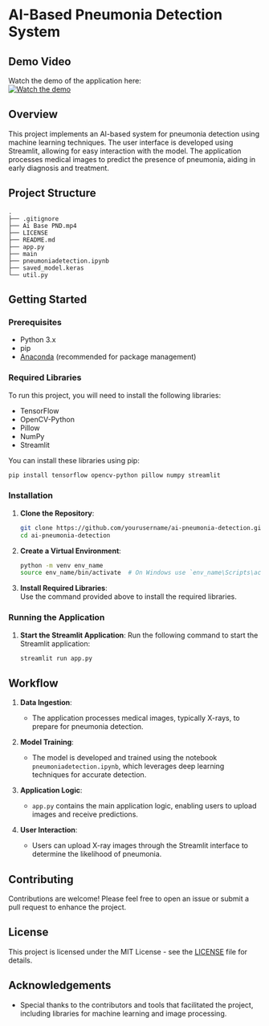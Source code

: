 # AI-Based Pneumonia Detection System

## Demo Video

Watch the demo of the application here:  
[![Watch the demo](https://img.youtube.com/vi/Qr1q36yjAAg/0.jpg)](https://youtu.be/Qr1q36yjAAg)

## Overview

This project implements an AI-based system for pneumonia detection using machine learning techniques. The user interface is developed using Streamlit, allowing for easy interaction with the model. The application processes medical images to predict the presence of pneumonia, aiding in early diagnosis and treatment.

## Project Structure

```
.
├── .gitignore
├── Ai Base PND.mp4
├── LICENSE
├── README.md
├── app.py
├── main
├── pneumoniadetection.ipynb
├── saved_model.keras
└── util.py
```

## Getting Started

### Prerequisites

- Python 3.x
- pip
- [Anaconda](https://www.anaconda.com/products/distribution) (recommended for package management)

### Required Libraries

To run this project, you will need to install the following libraries:

- TensorFlow
- OpenCV-Python
- Pillow
- NumPy
- Streamlit

You can install these libraries using pip:

```bash
pip install tensorflow opencv-python pillow numpy streamlit
```

### Installation

1. **Clone the Repository**:
   ```bash
   git clone https://github.com/yourusername/ai-pneumonia-detection.git
   cd ai-pneumonia-detection
   ```

2. **Create a Virtual Environment**:
   ```bash
   python -m venv env_name
   source env_name/bin/activate  # On Windows use `env_name\Scripts\activate`
   ```

3. **Install Required Libraries**:  
   Use the command provided above to install the required libraries.

### Running the Application

1. **Start the Streamlit Application**:
   Run the following command to start the Streamlit application:
   ```bash
   streamlit run app.py
   ```

## Workflow

1. **Data Ingestion**:
   - The application processes medical images, typically X-rays, to prepare for pneumonia detection.

2. **Model Training**:
   - The model is developed and trained using the notebook `pneumoniadetection.ipynb`, which leverages deep learning techniques for accurate detection.

3. **Application Logic**:
   - `app.py` contains the main application logic, enabling users to upload images and receive predictions.

4. **User Interaction**:
   - Users can upload X-ray images through the Streamlit interface to determine the likelihood of pneumonia.

## Contributing

Contributions are welcome! Please feel free to open an issue or submit a pull request to enhance the project.

## License

This project is licensed under the MIT License - see the [LICENSE](LICENSE) file for details.

## Acknowledgements

- Special thanks to the contributors and tools that facilitated the project, including libraries for machine learning and image processing.

